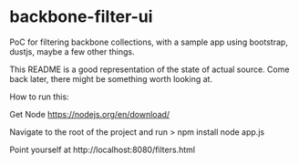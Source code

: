 # backbone-filter-ui
PoC for filtering backbone collections, with a sample app using bootstrap, dustjs, maybe a few other things.

This README is a good representation of the state of actual source.
Come back later, there might be something worth looking at.

How to run this:

Get Node
https://nodejs.org/en/download/

Navigate to the root of the project and run > 
npm install
node app.js

Point yourself at http://localhost:8080/filters.html
